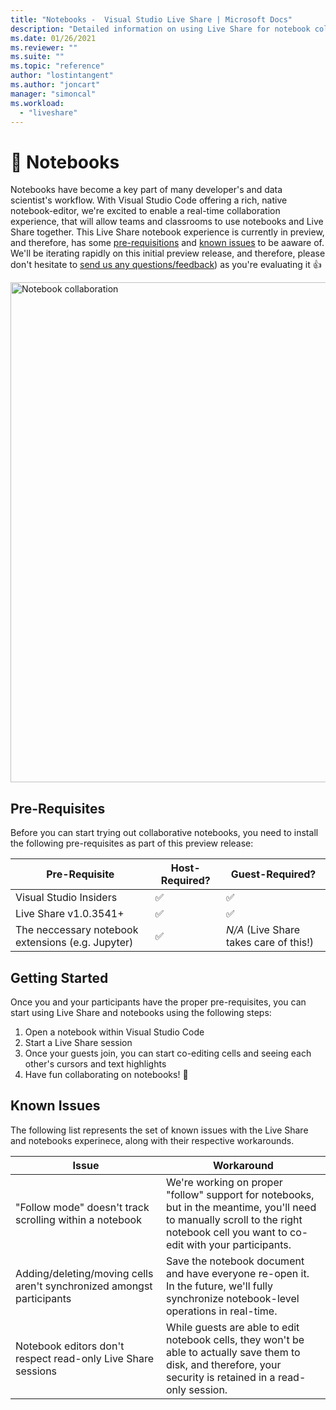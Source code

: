 ```yaml
---
title: "Notebooks -  Visual Studio Live Share | Microsoft Docs"
description: "Detailed information on using Live Share for notebook collaboration"
ms.date: 01/26/2021
ms.reviewer: ""
ms.suite: ""
ms.topic: "reference"
author: "lostintangent"
ms.author: "joncart"
manager: "simoncal"
ms.workload: 
  - "liveshare"
---
```


# 📓 Notebooks

Notebooks have become a key part of many developer's and data scientist's workflow. With Visual Studio Code offering a rich, native notebook-editor, we're excited to enable a real-time collaboration experience, that will allow teams and classrooms to use notebooks and Live Share together. This Live Share notebook experience is currently in preview, and therefore, has some [pre-requisitions](#pre-requisites) and [known issues](#known-issues) to be aaware of. We'll be iterating rapidly on this initial preview release, and therefore, please don't hesitate to [send us any questions/feedback](http://github.com/microsoftdocs/live-share)) as you're evaluating it 👍<br />

<img width="800px" src="https://user-images.githubusercontent.com/116461/105928037-0d07a680-5ffa-11eb-8447-23bdb77fee9e.png" title="Notebook collaboration" />

## Pre-Requisites

Before you can start trying out collaborative notebooks, you need to install the following pre-requisites as part of this preview release:

| Pre-Requisite | Host-Required? | Guest-Required? |
|-|-|-|
| Visual Studio Insiders | ✅ | ✅ |
| Live Share v1.0.3541+ | ✅ | ✅ |
| The neccessary notebook extensions (e.g. Jupyter) | ✅ | _N/A_ (Live Share takes care of this!) |

## Getting Started

Once you and your participants have the proper pre-requisites, you can start using Live Share and notebooks using the following steps:

1. Open a notebook within Visual Studio Code
1. Start a Live Share session
1. Once your guests join, you can start co-editing cells and seeing each other's cursors and text highlights
1. Have fun collaborating on notebooks! 🎉 

## Known Issues

The following list represents the set of known issues with the Live Share and notebooks experinece, along with their respective workarounds. 

| Issue | Workaround | 
|-|-|
| "Follow mode" doesn't track scrolling within a notebook | We're working on proper "follow" support for notebooks, but in the meantime, you'll need to manually scroll to the right notebook cell you want to co-edit with your participants. |
| Adding/deleting/moving cells aren't synchronized amongst participants | Save the notebook document and have everyone re-open it. In the future, we'll fully synchronize notebook-level operations in real-time. |
| Notebook editors don't respect read-only Live Share sessions | While guests are able to edit notebook cells, they won't be able to actually save them to disk, and therefore, your security is retained in a read-only session. |

